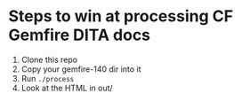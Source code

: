 # Steps to win at processing CF Gemfire DITA docs

1. Clone this repo
1. Copy your gemfire-140 dir into it
1. Run `./process`
1. Look at the HTML in out/
